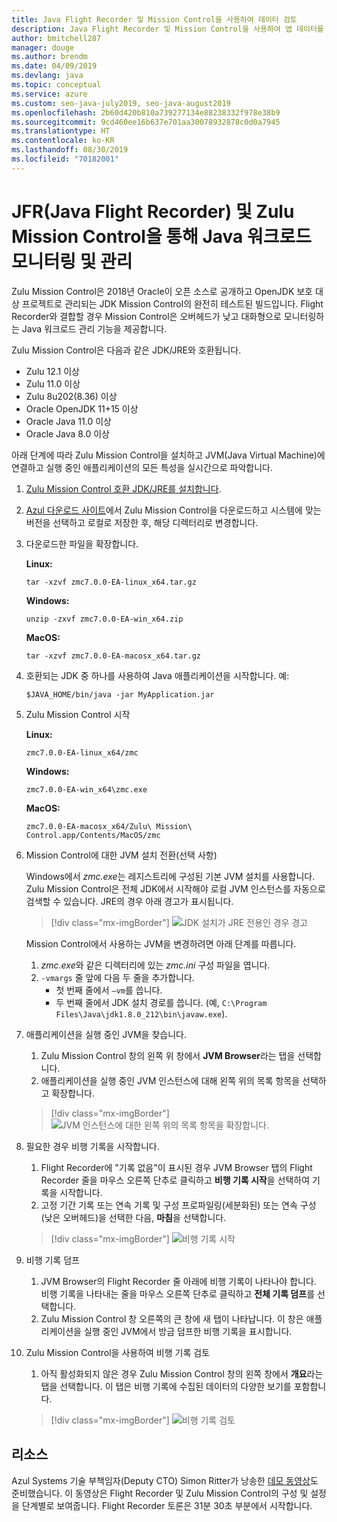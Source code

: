 ```yaml
---
title: Java Flight Recorder 및 Mission Control을 사용하여 데이터 검토
description: Java Flight Recorder 및 Mission Control을 사용하여 앱 데이터를 수집하고 검토하기 위한 지침입니다.
author: bmitchell287
manager: douge
ms.author: brendm
ms.date: 04/09/2019
ms.devlang: java
ms.topic: conceptual
ms.service: azure
ms.custom: seo-java-july2019, seo-java-august2019
ms.openlocfilehash: 2b60d420b810a739277134e88238332f978e38b9
ms.sourcegitcommit: 9cd460ee16b637e701aa30078932878c0d0a7945
ms.translationtype: HT
ms.contentlocale: ko-KR
ms.lasthandoff: 08/30/2019
ms.locfileid: "70182001"
---
```

# <a name="monitor-and-manage-java-workloads-with-java-flight-recorder-jfr-and-zulu-mission-control"></a>JFR(Java Flight Recorder) 및 Zulu Mission Control을 통해 Java 워크로드 모니터링 및 관리

Zulu Mission Control은 2018년 Oracle이 오픈 소스로 공개하고 OpenJDK 보호 대상 프로젝트로 관리되는 JDK Mission Control의 완전히 테스트된 빌드입니다. Flight Recorder와 결합할 경우 Mission Control은 오버헤드가 낮고 대화형으로 모니터링하는 Java 워크로드 관리 기능을 제공합니다.

Zulu Mission Control은 다음과 같은 JDK/JRE와 호환됩니다.

* Zulu 12.1 이상
* Zulu 11.0 이상
* Zulu 8u202(8.36) 이상
* Oracle OpenJDK 11+15 이상
* Oracle Java 11.0 이상
* Oracle Java 8.0 이상

아래 단계에 따라 Zulu Mission Control을 설치하고 JVM(Java Virtual Machine)에 연결하고 실행 중인 애플리케이션의 모든 특성을 실시간으로 파악합니다.

1.  [Zulu Mission Control 호환 JDK/JRE를 설치합니다](java-jdk-install.md).

2.  [Azul 다운로드 사이트](https://www.azul.com/products/zulu-mission-control/)에서 Zulu Mission Control을 다운로드하고 시스템에 맞는 버전을 선택하고 로컬로 저장한 후, 해당 디렉터리로 변경합니다.

3.  다운로드한 파일을 확장합니다.

    **Linux:**

    ```cli
    tar -xzvf zmc7.0.0-EA-linux_x64.tar.gz
    ```

    **Windows:**

    ```cli
    unzip -zxvf zmc7.0.0-EA-win_x64.zip 
    ```

    **MacOS:**

    ```cli
    tar -xzvf zmc7.0.0-EA-macosx_x64.tar.gz
    ```

4.  호환되는 JDK 중 하나를 사용하여 Java 애플리케이션을 시작합니다. 예:

    ```cli
    $JAVA_HOME/bin/java -jar MyApplication.jar
    ```

5.  Zulu Mission Control 시작

    **Linux:**

    ```cli
    zmc7.0.0-EA-linux_x64/zmc
    ```

    **Windows:**

    ```cli
    zmc7.0.0-EA-win_x64\zmc.exe 
    ```

    **MacOS:**

    ```cli
    zmc7.0.0-EA-macosx_x64/Zulu\ Mission\ Control.app/Contents/MacOS/zmc
    ```

6.  Mission Control에 대한 JVM 설치 전환(선택 사항)

    Windows에서 *zmc.exe*는 레지스트리에 구성된 기본 JVM 설치를 사용합니다. Zulu Mission Control은 전체 JDK에서 시작해야 로컬 JVM 인스턴스를 자동으로 검색할 수 있습니다. JRE의 경우 아래 경고가 표시됩니다.

    > [!div class="mx-imgBorder"]
    ![JDK 설치가 JRE 전용인 경우 경고](../media/jdk/azul-jfr-1.png)

    Mission Control에서 사용하는 JVM을 변경하려면 아래 단계를 따릅니다. 
    1.  *zmc.exe*와 같은 디렉터리에 있는 *zmc.ini* 구성 파일을 엽니다.
    2.  `-vmargs` 줄 앞에 다음 두 줄을 추가합니다.
        * 첫 번째 줄에서 `–vm`를 씁니다.
        * 두 번째 줄에서 JDK 설치 경로를 씁니다. (예, `C:\Program Files\Java\jdk1.8.0_212\bin\javaw.exe`).

7.  애플리케이션을 실행 중인 JVM을 찾습니다.
    1.  Zulu Mission Control 창의 왼쪽 위 창에서 **JVM Browser**라는 탭을 선택합니다.
    2.  애플리케이션을 실행 중인 JVM 인스턴스에 대해 왼쪽 위의 목록 항목을 선택하고 확장합니다.

    > [!div class="mx-imgBorder"]
    ![JVM 인스턴스에 대한 왼쪽 위의 목록 항목을 확장합니다.](../media/jdk/azul-jfr-2.png)


8.  필요한 경우 비행 기록을 시작합니다.
    1.  Flight Recorder에 "기록 없음"이 표시된 경우 JVM Browser 탭의 Flight Recorder 줄을 마우스 오른쪽 단추로 클릭하고 **비행 기록 시작**을 선택하여 기록을 시작합니다.
    2.  고정 기간 기록 또는 연속 기록 및 구성 프로파일링(세분화된) 또는 연속 구성(낮은 오버헤드)을 선택한 다음, **마침**을 선택합니다.

    > [!div class="mx-imgBorder"]
    ![비행 기록 시작](../media/jdk/azul-jfr-3.png)

9.  비행 기록 덤프
    1.  JVM Browser의 Flight Recorder 줄 아래에 비행 기록이 나타나야 합니다. 비행 기록을 나타내는 줄을 마우스 오른쪽 단추로 클릭하고 **전체 기록 덤프**를 선택합니다.
    2.  Zulu Mission Control 창 오른쪽의 큰 창에 새 탭이 나타납니다. 이 창은 애플리케이션을 실행 중인 JVM에서 방금 덤프한 비행 기록을 표시합니다.

10. Zulu Mission Control을 사용하여 비행 기록 검토
    1.  아직 활성화되지 않은 경우 Zulu Mission Control 창의 왼쪽 창에서 **개요**라는 탭을 선택합니다. 이 탭은 비행 기록에 수집된 데이터의 다양한 보기를 포함합니다.
 
    > [!div class="mx-imgBorder"]
    ![비행 기록 검토](../media/jdk/azul-jfr-4.png)

## <a name="resources"></a>리소스

Azul Systems 기술 부책임자(Deputy CTO) Simon Ritter가 낭송한 [데모 동영상](https://www.azul.com/presentation/azul-webinar-open-source-flight-recorder-and-mission-control-managing-and-measuring-openjdk-8-performance/)도 준비했습니다. 이 동영상은 Flight Recorder 및 Zulu Mission Control의 구성 및 설정을 단계별로 보여줍니다. Flight Recorder 토론은 31분 30초 부분에서 시작합니다.

